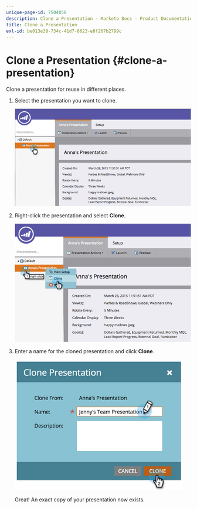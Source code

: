 ```yaml
---
unique-page-id: 7504058
description: Clone a Presentation - Marketo Docs - Product Documentation
title: Clone a Presentation
exl-id: be013e38-734c-41d7-8623-e8f267b2799c
---
```

# Clone a Presentation {#clone-a-presentation}

Clone a presentation for reuse in different places.

1. Select the presentation you want to clone.

   ![](assets/image2015-3-26-12-3a22-3a6.png)

1. Right-click the presentation and select **Clone**.

   ![](assets/image2015-3-26-12-3a22-3a47.png)

1. Enter a name for the cloned presentation and click **Clone**.

   ![](assets/image2015-3-20-16-3a14-3a44.png)

   Great! An exact copy of your presentation now exists.
